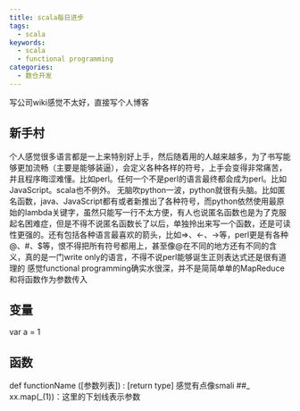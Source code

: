 ```yaml
---
title: scala每日进步
tags:
  - scala
keywords:
  - scala
  - functional programming
categories:
  - 数仓开发
---
```

写公司wiki感觉不太好，直接写个人博客
<!--more-->
## 新手村
个人感觉很多语言都是一上来特别好上手，然后随着用的人越来越多，为了书写能够更加流畅（主要是能够装逼），会定义各种各样的符号，上手会变得非常痛苦，并且程序晦涩难懂。比如perl。任何一个不是perl的语言最终都会成为perl。比如JavaScript。scala也不例外。
无脑吹python一波，python就很有头脑。比如匿名函数，java、JavaScript都有或者新推出了各种符号，而python依然使用最原始的lambda关键字，虽然只能写一行不太方便，有人也说匿名函数也是为了克服起名困难症，但是不得不说匿名函数长了以后，单独拎出来写一个函数，还是可读性更强的。还有包括各种语言最喜欢的箭头，比如=>、<-、->等，perl更是有各种@、#、$等，恨不得把所有符号都用上，甚至像@在不同的地方还有不同的含义，真的是一门write only的语言，不得不说perl能够诞生正则表达式还是很有道理的
感觉functional programming确实水很深，并不是简简单单的MapReduce和将函数作为参数传入
## 变量
var a = 1
## 函数
def functionName ([参数列表]) : [return type] 感觉有点像smali
##_
xx.map(_(1))：这里的下划线表示参数
